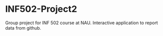 # INF502-Project2
Group project for INF 502 course at NAU. Interactive application to report data from github.
